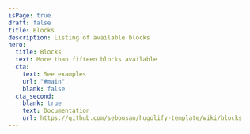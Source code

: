 ```yaml
---
isPage: true
draft: false
title: Blocks
description: Listing of available blocks
hero:
  title: Blocks
  text: More than fifteen blocks available
  cta:
    text: See examples
    url: "#main"
    blank: false
  cta_second:
    blank: true
    text: Documentation
    url: https://github.com/sebousan/hugolify-template/wiki/blocks
---
```

